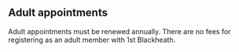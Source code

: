 ## Adult appointments

Adult appointments must be renewed annually.
There are no fees for registering as an adult member with 1st Blackheath.
